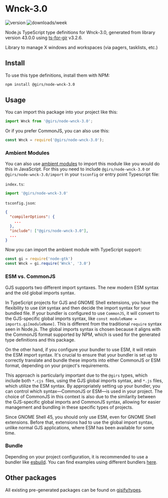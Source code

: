 
# Wnck-3.0

![version](https://img.shields.io/npm/v/@girs/node-wnck-3.0)
![downloads/week](https://img.shields.io/npm/dw/@girs/node-wnck-3.0)


Node.js TypeScript type definitions for Wnck-3.0, generated from library version 43.0.0 using [ts-for-gir](https://github.com/gjsify/ts-for-gir) v3.2.6.

Library to manage X windows and workspaces (via pagers, tasklists, etc.)

## Install

To use this type definitions, install them with NPM:
```bash
npm install @girs/node-wnck-3.0
```

## Usage

You can import this package into your project like this:
```ts
import Wnck from '@girs/node-wnck-3.0';
```

Or if you prefer CommonJS, you can also use this:
```ts
const Wnck = require('@girs/node-wnck-3.0');
```

### Ambient Modules

You can also use [ambient modules](https://github.com/gjsify/ts-for-gir/tree/main/packages/cli#ambient-modules) to import this module like you would do this in JavaScript.
For this you need to include `@girs/node-wnck-3.0` or `@girs/node-wnck-3.0/import` in your `tsconfig` or entry point Typescript file:

`index.ts`:
```ts
import '@girs/node-wnck-3.0'
```

`tsconfig.json`:
```json
{
  "compilerOptions": {
    ...
  },
  "include": ["@girs/node-wnck-3.0"],
  ...
}
```

Now you can import the ambient module with TypeScript support: 

```ts
const gi = require('node-gtk')
const Wnck = gi.require('Wnck', '3.0')
```



### ESM vs. CommonJS

GJS supports two different import syntaxes. The new modern ESM syntax and the old global imports syntax.

In TypeScript projects for GJS and GNOME Shell extensions, you have the flexibility to use `ESM` syntax and then decide the import syntax for your bundled file. If your bundler is configured to use `CommonJS`, it will convert to the GJS-specific global imports syntax, like `const moduleName = imports.gi[moduleName]`. This is different from the traditional `require` syntax seen in Node.js. The global imports syntax is chosen because it aligns with the CommonJS format supported by NPM, which is used for the generated type definitions and this package.

On the other hand, if you configure your bundler to use ESM, it will retain the ESM import syntax. It's crucial to ensure that your bundler is set up to correctly translate and bundle these imports into either CommonJS or ESM format, depending on your project's requirements.

This approach is particularly important due to the `@girs` types, which include both `*.cjs `files, using the GJS global imports syntax, and `*.js` files, which utilize the ESM syntax. By appropriately setting up your bundler, you can control which syntax—CommonJS or ESM—is used in your project. The choice of CommonJS in this context is also due to the similarity between the GJS-specific global imports and CommonJS syntax, allowing for easier management and bundling in these specific types of projects.

Since GNOME Shell 45, you should only use ESM, even for GNOME Shell extensions. Before that, extensions had to use the global import syntax, unlike normal GJS applications, where ESM has been available for some time.

### Bundle

Depending on your project configuration, it is recommended to use a bundler like [esbuild](https://esbuild.github.io/). You can find examples using different bundlers [here](https://github.com/gjsify/ts-for-gir/tree/main/examples).

## Other packages

All existing pre-generated packages can be found on [gjsify/types](https://github.com/gjsify/types).

